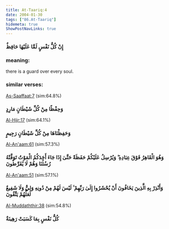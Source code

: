 ```yaml
---
title: At-Taariq:4
date: 2004-01-30
tags: ["86.At-Taariq"]
hidemeta: true 
ShowPostNavLinks: true 
---
```

### إِنْ كُلُّ نَفْسٍ لَمَّا عَلَيْهَا حَافِظٌ
### meaning: 
there is a guard over every soul.
### similar verses: 

[As-Saaffaat:7](/37/7) (sim:64.8%)

### وَحِفْظًا مِنْ كُلِّ شَيْطَانٍ مَارِدٍ

[Al-Hijr:17](/15/17) (sim:64.1%)

### وَحَفِظْنَاهَا مِنْ كُلِّ شَيْطَانٍ رَجِيمٍ

[Al-An'aam:61](/6/61) (sim:57.3%)

### وَهُوَ الْقَاهِرُ فَوْقَ عِبَادِهِ ۖ وَيُرْسِلُ عَلَيْكُمْ حَفَظَةً حَتَّىٰ إِذَا جَاءَ أَحَدَكُمُ الْمَوْتُ تَوَفَّتْهُ رُسُلُنَا وَهُمْ لَا يُفَرِّطُونَ

[Al-An'aam:51](/6/51) (sim:57.1%)

### وَأَنْذِرْ بِهِ الَّذِينَ يَخَافُونَ أَنْ يُحْشَرُوا إِلَىٰ رَبِّهِمْ ۙ لَيْسَ لَهُمْ مِنْ دُونِهِ وَلِيٌّ وَلَا شَفِيعٌ لَعَلَّهُمْ يَتَّقُونَ

[Al-Muddaththir:38](/74/38) (sim:54.8%)

### كُلُّ نَفْسٍ بِمَا كَسَبَتْ رَهِينَةٌ

